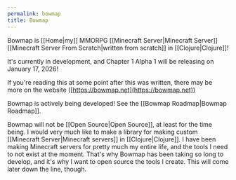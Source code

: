 ```yaml
---
permalink: bowmap
title: Bowmap
---
```

Bowmap is [[Home|my]] MMORPG [[Minecraft Server|Minecraft Server]] [[Minecraft Server From Scratch|written from scratch]] in [[Clojure|Clojure]]!

It's currently in development, and Chapter 1 Alpha 1 will be releasing on January 17, 2026!

If you're reading this at some point after this was written, there may be more on the website ([https://bowmap.net](https://bowmap.net))

Bowmap is actively being developed! See the [[Bowmap Roadmap|Bowmap Roadmap]].

Bowmap will not be [[Open Source|Open Source]], at least for the time being. I would very much like to make a library for making custom [[Minecraft Server|Minecraft servers]] in [[Clojure|Clojure]]. I have been making Minecraft servers for pretty much my entire life, and the tools I need to not exist at the moment. That's why Bowmap has been taking so long to develop, and it's why I want to open source the tools I create. This will come later down the line, though.
